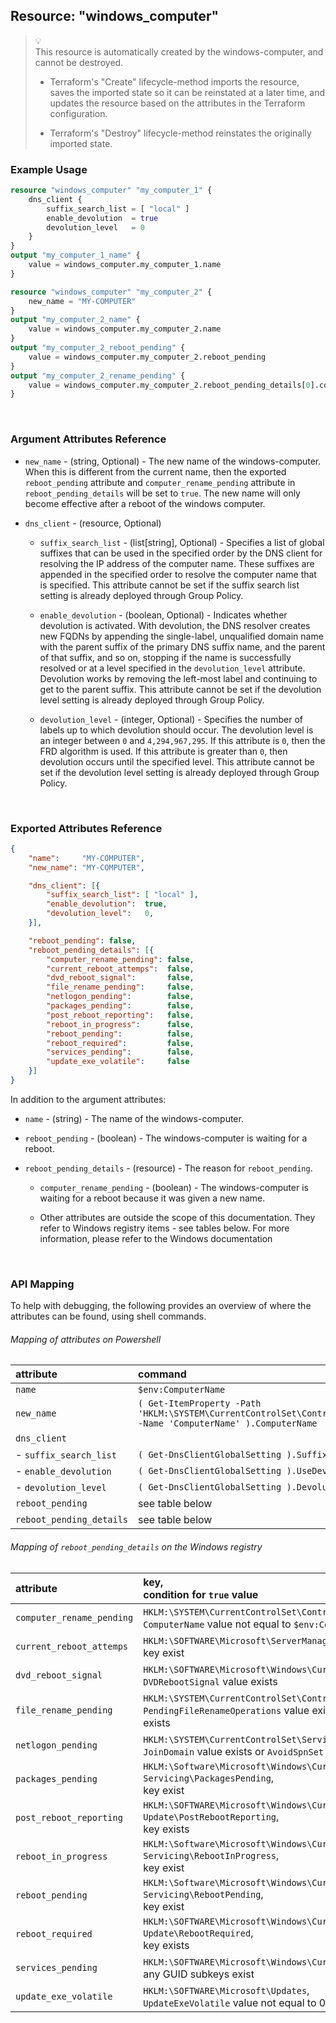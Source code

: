 ## Resource: "windows_computer"

> :bulb:  
> This resource is automatically created by the windows-computer, and cannot be destroyed. 
>  
> - Terraform's "Create" lifecycle-method imports the resource, saves the imported state so it can be reinstated at a later time, and updates the resource based on the attributes in the Terraform configuration. 
>  
> - Terraform's "Destroy" lifecycle-method reinstates the originally imported state. 

### Example Usage

```terraform
resource "windows_computer" "my_computer_1" {
    dns_client {
        suffix_search_list = [ "local" ]
        enable_devolution  = true
        devolution_level   = 0
    }
}
output "my_computer_1_name" {
    value = windows_computer.my_computer_1.name
}
```

```terraform
resource "windows_computer" "my_computer_2" {
    new_name = "MY-COMPUTER"
}
output "my_computer_2_name" {
    value = windows_computer.my_computer_2.name
}
output "my_computer_2_reboot_pending" {
    value = windows_computer.my_computer_2.reboot_pending
}
output "my_computer_2_rename_pending" {
    value = windows_computer.my_computer_2.reboot_pending_details[0].computer_rename_pending
}
```

<br/>

### Argument Attributes Reference

- `new_name` - (string, Optional) -  The new name of the windows-computer.  When this is different from the current name, then the exported `reboot_pending` attribute and `computer_rename_pending` attribute in `reboot_pending_details` will be set to `true`.  The new name will only become effective after a reboot of the windows computer.

- `dns_client` - (resource, Optional)

  - `suffix_search_list` - (list[string], Optional) -  Specifies a list of global suffixes that can be used in the specified order by the DNS client for resolving the IP address of the computer name. These suffixes are appended in the specified order to resolve the computer name that is specified. 
  This attribute cannot be set if the suffix search list setting is already deployed through Group Policy.

  - `enable_devolution` - (boolean, Optional) -  Indicates whether devolution is activated. With devolution, the DNS resolver creates new FQDNs by appending the single-label, unqualified domain name with the parent suffix of the primary DNS suffix name, and the parent of that suffix, and so on, stopping if the name is successfully resolved or at a level specified in the `devolution_level` attribute. Devolution works by removing the left-most label and continuing to get to the parent suffix. 
  This attribute cannot be set if the devolution level setting is already deployed through Group Policy.

  - `devolution_level` - (integer, Optional) -  Specifies the number of labels up to which devolution should occur.  The devolution level is an integer between `0` and `4,294,967,295`.  If this attribute is `0`, then the FRD algorithm is used. If this attribute is greater than `0`, then devolution occurs until the specified level. 
  This attribute cannot be set if the devolution level setting is already deployed through Group Policy.

<br/>

### Exported Attributes Reference

```json
{
    "name":     "MY-COMPUTER",
    "new_name": "MY-COMPUTER",

    "dns_client": [{
        "suffix_search_list": [ "local" ],
        "enable_devolution":  true,
        "devolution_level":   0,
    }],

    "reboot_pending": false,
    "reboot_pending_details": [{
        "computer_rename_pending": false,
        "current_reboot_attemps":  false,
        "dvd_reboot_signal":       false,
        "file_rename_pending":     false,
        "netlogon_pending":        false,
        "packages_pending":        false,
        "post_reboot_reporting":   false,
        "reboot_in_progress":      false,
        "reboot_pending":          false,
        "reboot_required":         false,
        "services_pending":        false,
        "update_exe_volatile":     false
    }]
}
```

In addition to the argument attributes:

- `name` - (string) -  The name of the windows-computer.

- `reboot_pending` - (boolean) -  The windows-computer is waiting for a reboot.

- `reboot_pending_details` - (resource) -  The reason for `reboot_pending`.

  - `computer_rename_pending` - (boolean) -  The windows-computer is waiting for a reboot because it was given a new name.

  - Other attributes are outside the scope of this documentation.  They refer to Windows registry items - see tables below.  For more information, please refer to the Windows documentation

<br/>

### API Mapping

To help with debugging, the following provides an overview of where the attributes can be found, using shell commands.

###### Mapping of attributes on Powershell

attribute                     | command
:-----------------------------|:------------
`name`                        | `$env:ComputerName`
`new_name`                    | `( Get-ItemProperty -Path 'HKLM:\SYSTEM\CurrentControlSet\Control\ComputerName\ComputerName' -Name 'ComputerName' ).ComputerName`
`dns_client`                  | &nbsp;
 -&nbsp;`suffix_search_list`  | `( Get-DnsClientGlobalSetting ).SuffixSearchList`
 -&nbsp;`enable_devolution`   | `( Get-DnsClientGlobalSetting ).UseDevolution`
 -&nbsp;`devolution_level`    | `( Get-DnsClientGlobalSetting ).DevolutionLevel`
`reboot_pending`              | see table below
`reboot_pending_details`      | see table below


###### Mapping of `reboot_pending_details` on the Windows registry

attribute                 | key, <br/> condition for `true` value 
:-------------------------|:------------------------------------- 
`computer_rename_pending` | `HKLM:\SYSTEM\CurrentControlSet\Control\ComputerName\ComputerName`, <br/> `ComputerName` value not equal to `$env:ComputerName`
`current_reboot_attemps`  | `HKLM:\SOFTWARE\Microsoft\ServerManager\CurrentRebootAttempts`, <br/> key exist
`dvd_reboot_signal`       | `HKLM:\SOFTWARE\Microsoft\Windows\CurrentVersion\RunOnce`, <br/> `DVDRebootSignal` value exists
`file_rename_pending`     | `HKLM:\SYSTEM\CurrentControlSet\Control\Session Manager`, <br/> `PendingFileRenameOperations` value exists or `PendingFileRenameOperations2` value exists
`netlogon_pending`        | `HKLM:\SYSTEM\CurrentControlSet\Services\Netlogon`, <br/> `JoinDomain` value exists or `AvoidSpnSet` value exists
`packages_pending`        | `HKLM:\Software\Microsoft\Windows\CurrentVersion\Component Based Servicing\PackagesPending`, <br/> key exist
`post_reboot_reporting`   | `HKLM:\SOFTWARE\Microsoft\Windows\CurrentVersion\WindowsUpdate\Auto Update\PostRebootReporting`, <br/> key exists 
`reboot_in_progress`      | `HKLM:\Software\Microsoft\Windows\CurrentVersion\Component Based Servicing\RebootInProgress`, <br/> key exist
`reboot_pending`          | `HKLM:\Software\Microsoft\Windows\CurrentVersion\Component Based Servicing\RebootPending`, <br/> key exist
`reboot_required`         | `HKLM:\SOFTWARE\Microsoft\Windows\CurrentVersion\WindowsUpdate\Auto Update\RebootRequired`, <br/> key exists
`services_pending`        | `HKLM:\SOFTWARE\Microsoft\Windows\CurrentVersion\WindowsUpdate\Services\Pending`, <br/> any GUID subkeys exist
`update_exe_volatile`     | `HKLM:\SOFTWARE\Microsoft\Updates`, <br/> `UpdateExeVolatile` value not equal to 0

<br/>
